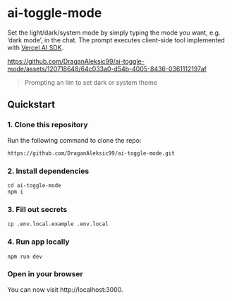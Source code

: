 # ai-toggle-mode

Set the light/dark/system mode by simply typing the mode you want, e.g. ‘dark mode’, in the chat.
The prompt executes client-side tool implemented with [Vercel AI SDK](https://sdk.vercel.ai/docs/introduction).

https://github.com/DraganAleksic99/ai-toggle-mode/assets/120718648/64c033a0-d54b-4005-8436-0361112197af
> Prompting an llm to set dark or system theme

## Quickstart

### 1. Clone this repository

Run the following command to clone the repo:

```
https://github.com/DraganAleksic99/ai-toggle-mode.git
```

### 2. Install dependencies

```
cd ai-toggle-mode
npm i
```

### 3. Fill out secrets

```
cp .env.local.example .env.local
```

### 4. Run app locally

```
npm run dev
```

### Open in your browser

You can now visit http://localhost:3000.
